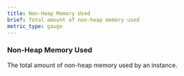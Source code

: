 ```yaml
---
title: Non-Heap Memory Used
brief: Total amount of non-heap memory used
metric_type: gauge
---
```

### Non-Heap Memory Used
The total amount of non-heap memory used by an instance.